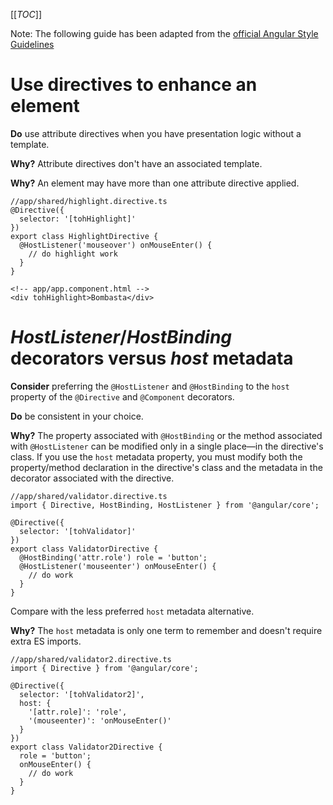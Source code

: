 [[_TOC_]]

Note: The following guide has been adapted from the [official Angular Style Guidelines](https://angular.io/guide/styleguide#directives)

# Use directives to enhance an element

**Do** use attribute directives when you have presentation logic without a template.

**Why?** Attribute directives don't have an associated template.

**Why?** An element may have more than one attribute directive applied.

```
//app/shared/highlight.directive.ts
@Directive({
  selector: '[tohHighlight]'
})
export class HighlightDirective {
  @HostListener('mouseover') onMouseEnter() {
    // do highlight work
  }
}
```

```
<!-- app/app.component.html -->
<div tohHighlight>Bombasta</div>
```

# _HostListener_/_HostBinding_ decorators versus _host_ metadata

**Consider** preferring the `@HostListener` and `@HostBinding` to the `host` property of the `@Directive` and `@Component` decorators.

**Do** be consistent in your choice.

**Why?** The property associated with `@HostBinding` or the method associated with `@HostListener` can be modified only in a single place&mdash;in the directive's class. If you use the `host` metadata property, you must modify both the property/method declaration in the directive's class and the metadata in the decorator associated with the directive.

```
//app/shared/validator.directive.ts
import { Directive, HostBinding, HostListener } from '@angular/core';

@Directive({
  selector: '[tohValidator]'
})
export class ValidatorDirective {
  @HostBinding('attr.role') role = 'button';
  @HostListener('mouseenter') onMouseEnter() {
    // do work
  }
}
```

Compare with the less preferred `host` metadata alternative.

**Why?** The `host` metadata is only one term to remember and doesn't require extra ES imports.

```
//app/shared/validator2.directive.ts
import { Directive } from '@angular/core';

@Directive({
  selector: '[tohValidator2]',
  host: {
    '[attr.role]': 'role',
    '(mouseenter)': 'onMouseEnter()'
  }
})
export class Validator2Directive {
  role = 'button';
  onMouseEnter() {
    // do work
  }
}
```